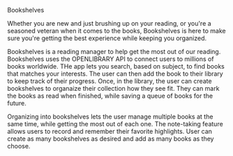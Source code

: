 Bookshelves

Whether you are new and just brushing up on your reading, or you're a seasoned veteran when it comes to the books, Bookshelves is here to make sure you're getting the best experience while keeping you organized.

Bookshelves is a reading manager to help get the most out of our reading. Bookshelves uses the OPENLIBRARY API to connect users to millions of books worldwide. THe app lets you search, based on subject, to find books that matches your interests. The user can then add the book to their library to keep track of their progress. Once, in the library, the user can create bookshelves to organaize their collection how they see fit. They can mark the books as read when finished, while saving a queue of books for the future.

Organizing into bookshelves lets the user manage multiple books at the same time, while getting the most out of each one. The note-taking feature allows users to record and remember their favorite highlights. User can create as many bookshelves as desired and add as many books as they choose. 